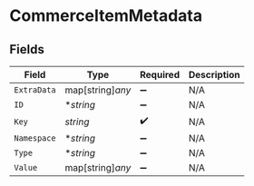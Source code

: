 # CommerceItemMetadata


## Fields

| Field              | Type               | Required           | Description        |
| ------------------ | ------------------ | ------------------ | ------------------ |
| `ExtraData`        | map[string]*any*   | :heavy_minus_sign: | N/A                |
| `ID`               | **string*          | :heavy_minus_sign: | N/A                |
| `Key`              | *string*           | :heavy_check_mark: | N/A                |
| `Namespace`        | **string*          | :heavy_minus_sign: | N/A                |
| `Type`             | **string*          | :heavy_minus_sign: | N/A                |
| `Value`            | map[string]*any*   | :heavy_minus_sign: | N/A                |